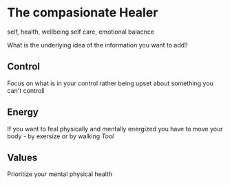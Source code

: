 # The compasionate Healer
self, health, wellbeing self care, emotional balacnce

What is the underlying idea of the information you want to add?

## Control
Focus on what is in your control rather being upset about something you can't controll

## Energy
If you want to feal physically and mentally energized you have to move your body - by exersize or by walking
*Tool*


## Values
Prioritize your mental physical health